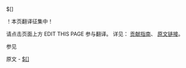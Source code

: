  $[<identifier>]

 ！本页翻译征集中！

请点击页面上方 EDIT THIS PAGE 参与翻译。
详见：
[贡献指南]( https://github.com/whaleal/MongoDB-Manual-zh/blob/master/CONTRIBUTING.md )、
[原文链接](  https://docs.mongodb.com/manual/reference/operator/update/positional-filtered/  )。

 参见

原文 - [$[<identifier>]]( https://docs.mongodb.com/manual/reference/operator/update/positional-filtered/ )

